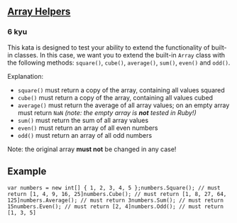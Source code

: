 <h2><a href=https://www.codewars.com/kata/525d50d2037b7acd6e000534/train/csharp target="_blank">Array Helpers</a></h2><h3>6 kyu</h3><p>This kata is designed to test your ability to extend the functionality of built-in classes. In this case, we want you to extend the built-in <code>Array</code> class with the following methods: <code>square()</code>, <code>cube()</code>, <code>average()</code>, <code>sum()</code>, <code>even()</code> and <code>odd()</code>.</p><p>Explanation:</p><ul><li><code>square()</code> must return a copy of the array, containing all values squared</li><li><code>cube()</code> must return a copy of the array, containing all values cubed</li><li><code>average()</code> must return the average of all array values; on an empty array must return <code>NaN</code> <em>(note: the empty array is <strong>not</strong> tested in Ruby!)</em></li><li><code>sum()</code> must return the sum of all array values</li><li><code>even()</code> must return an array of all even numbers</li><li><code>odd()</code> must return an array of all odd numbers</li></ul><p>Note: the original array <strong>must not</strong> be changed in any case!</p><h2 id="example">Example</h2><pre style="display: none;"><code class="language-javascript"><span class="cm-keyword">var</span> <span class="cm-def">numbers</span> <span class="cm-operator">=</span> [<span class="cm-number">1</span>, <span class="cm-number">2</span>, <span class="cm-number">3</span>, <span class="cm-number">4</span>, <span class="cm-number">5</span>];<span class="cm-variable">numbers</span>.<span class="cm-property">square</span>();  <span class="cm-comment">// must return [1, 4, 9, 16, 25]</span><span class="cm-variable">numbers</span>.<span class="cm-property">cube</span>();    <span class="cm-comment">// must return [1, 8, 27, 64, 125]</span><span class="cm-variable">numbers</span>.<span class="cm-property">average</span>(); <span class="cm-comment">// must return 3</span><span class="cm-variable">numbers</span>.<span class="cm-property">sum</span>();     <span class="cm-comment">// must return 15</span><span class="cm-variable">numbers</span>.<span class="cm-property">even</span>();    <span class="cm-comment">// must return [2, 4]</span><span class="cm-variable">numbers</span>.<span class="cm-property">odd</span>();     <span class="cm-comment">// must return [1, 3, 5]</span></code></pre><pre style="display: none;"><code class="language-ruby"><span class="cm-variable">numbers</span> <span class="cm-operator">=</span> [<span class="cm-number">1</span>, <span class="cm-number">2</span>, <span class="cm-number">3</span>, <span class="cm-number">4</span>, <span class="cm-number">5</span>]<span class="cm-variable">numbers</span><span class="cm-operator">.</span><span class="cm-property">square</span>()  <span class="cm-comment"># must return [1, 4, 9, 16, 25]</span><span class="cm-variable">numbers</span><span class="cm-operator">.</span><span class="cm-property">cube</span>()    <span class="cm-comment"># must return [1, 8, 27, 64, 125]</span><span class="cm-variable">numbers</span><span class="cm-operator">.</span><span class="cm-property">average</span>() <span class="cm-comment"># must return 3</span><span class="cm-variable">numbers</span><span class="cm-operator">.</span><span class="cm-property">sum</span>()     <span class="cm-comment"># must return 15</span><span class="cm-variable">numbers</span><span class="cm-operator">.</span><span class="cm-property">even</span>()    <span class="cm-comment"># must return [2, 4]</span><span class="cm-variable">numbers</span><span class="cm-operator">.</span><span class="cm-property">odd</span>()     <span class="cm-comment"># must return [1, 3, 5]</span></code></pre><pre><code class="language-csharp"><span class="cm-keyword">var</span> <span class="cm-def">numbers</span> <span class="cm-operator">=</span> <span class="cm-keyword">new</span> <span class="cm-type">int</span>[] { <span class="cm-number">1</span>, <span class="cm-number">2</span>, <span class="cm-number">3</span>, <span class="cm-number">4</span>, <span class="cm-number">5</span> };<span class="cm-variable">numbers</span>.<span class="cm-variable">Square</span>(); <span class="cm-comment">// must return [1, 4, 9, 16, 25]</span><span class="cm-variable">numbers</span>.<span class="cm-variable">Cube</span>(); <span class="cm-comment">// must return [1, 8, 27, 64, 125]</span><span class="cm-variable">numbers</span>.<span class="cm-variable">Average</span>(); <span class="cm-comment">// must return 3</span><span class="cm-variable">numbers</span>.<span class="cm-variable">Sum</span>(); <span class="cm-comment">// must return 15</span><span class="cm-variable">numbers</span>.<span class="cm-variable">Even</span>(); <span class="cm-comment">// must return [2, 4]</span><span class="cm-variable">numbers</span>.<span class="cm-variable">Odd</span>(); <span class="cm-comment">// must return [1, 3, 5]</span></code></pre>